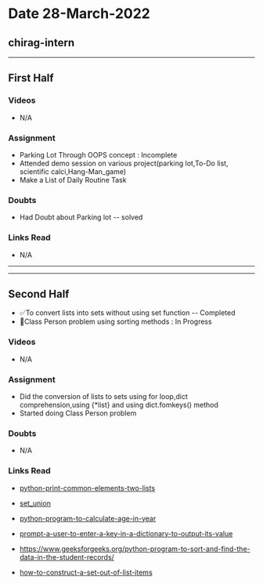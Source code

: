 # Date 28-March-2022

## chirag-intern

<hr>

## First Half

### Videos

- N/A

### Assignment

- Parking Lot Through OOPS concept : Incomplete
- Attended demo session on various project(parking lot,To-Do list, scientific calci,Hang-Man_game)
- Make a List of Daily Routine Task

### Doubts

- Had Doubt about Parking lot -- solved

### Links Read

- N/A

<hr>
<hr>

## Second Half

- ✅To convert lists into sets without using set function -- Completed
- 🔄Class Person problem using sorting methods : In Progress

### Videos

- N/A

### Assignment

- Did the conversion of lists to sets using for loop,dict comprehension,using {\*list} and using dict.fomkeys() method
- Started doing Class Person problem

### Doubts

- N/A

### Links Read

- [python-print-common-elements-two-lists](https://www.geeksforgeeks.org/python-print-common-elements-two-lists/)

- [set_union](<https://www.w3schools.com/python/ref_set_union.asp#:~:text=The%20union()%20method%20returns,can%20be%20any%20iterable%20object.>)
- [python-program-to-calculate-age-in-year](https://www.geeksforgeeks.org/python-program-to-calculate-age-in-year/)

- [prompt-a-user-to-enter-a-key-in-a-dictionary-to-output-its-value](https://stackoverflow.com/questions/49640187/prompt-a-user-to-enter-a-key-in-a-dictionary-to-output-its-value)

- https://www.geeksforgeeks.org/python-program-to-sort-and-find-the-data-in-the-student-records/

- [how-to-construct-a-set-out-of-list-items](https://stackoverflow.com/questions/15768757/how-to-construct-a-set-out-of-list-items-in-python)
